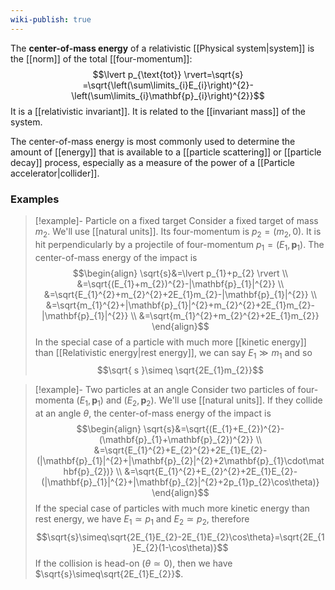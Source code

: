 ```yaml
---
wiki-publish: true
---
```

The **center-of-mass energy** of a relativistic [[Physical system|system]] is the [[norm]] of the total [[four-momentum]]:
$$\lvert p_{\text{tot}} \rvert=\sqrt{s} =\sqrt{\left(\sum\limits_{i}E_{i}\right)^{2}-\left(\sum\limits_{i}\mathbf{p}_{i}\right)^{2}}$$
It is a [[relativistic invariant]]. It is related to the [[invariant mass]] of the system.

The center-of-mass energy is most commonly used to determine the amount of [[energy]] that is available to a [[particle scattering]] or [[particle decay]] process, especially as a measure of the power of a [[Particle accelerator|collider]].
### Examples
> [!example]- Particle on a fixed target
> Consider a fixed target of mass $m_{2}$. We'll use [[natural units]]. Its four-momentum is $p_{2}=(m_{2},0)$. It is hit perpendicularly by a projectile of four-momentum $p_{1}=(E_{1},\mathbf{p}_{1})$. The center-of-mass energy of the impact is
> $$\begin{align}
> \sqrt{s}&=\lvert p_{1}+p_{2} \rvert  \\
> &=\sqrt{(E_{1}+m_{2})^{2}-|\mathbf{p}_{1}|^{2}} \\
> &=\sqrt{E_{1}^{2}+m_{2}^{2}+2E_{1}m_{2}-|\mathbf{p}_{1}|^{2}} \\
> &=\sqrt{m_{1}^{2}+|\mathbf{p}_{1}|^{2}+m_{2}^{2}+2E_{1}m_{2}-|\mathbf{p}_{1}|^{2}} \\
> &=\sqrt{m_{1}^{2}+m_{2}^{2}+2E_{1}m_{2}}
> \end{align}$$
> In the special case of a particle with much more [[kinetic energy]] than [[Relativistic energy|rest energy]], we can say $E_{1}\gg m_{1}$ and so
> $$\sqrt{ s }\simeq \sqrt{2E_{1}m_{2}}$$

> [!example]- Two particles at an angle
> Consider two particles of four-momenta $(E_{1},\mathbf{p}_{1})$ and $(E_{2},\mathbf{p}_{2})$. We'll use [[natural units]]. If they collide at an angle $\theta$, the center-of-mass energy of the impact is
> $$\begin{align}
> \sqrt{s}&=\sqrt{(E_{1}+E_{2})^{2}-(\mathbf{p}_{1}+\mathbf{p}_{2})^{2}} \\
> &=\sqrt{E_{1}^{2}+E_{2}^{2}+2E_{1}E_{2}-(|\mathbf{p}_{1}|^{2}+|\mathbf{p}_{2}|^{2}+2\mathbf{p}_{1}\cdot\mathbf{p}_{2})} \\
> &=\sqrt{E_{1}^{2}+E_{2}^{2}+2E_{1}E_{2}-(|\mathbf{p}_{1}|^{2}+|\mathbf{p}_{2}|^{2}+2p_{1}p_{2}\cos\theta)}
> \end{align}$$
> If the special case of particles with much more kinetic energy than rest energy, we have $E_{1}\simeq p_{1}$ and $E_{2}\simeq p_{2}$, therefore
> $$\sqrt{s}\simeq\sqrt{2E_{1}E_{2}-2E_{1}E_{2}\cos\theta}=\sqrt{2E_{1}E_{2}(1-\cos\theta)}$$
> If the collision is head-on ($\theta\simeq0$), then we have $\sqrt{s}\simeq\sqrt{2E_{1}E_{2}}$.
